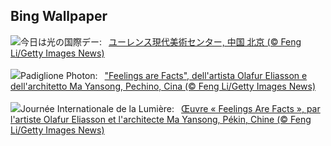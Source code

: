 ## Bing Wallpaper
![](https://www.bing.com/th?id=OHR.DayOfLight_JA-JP1257596439_UHD.jpg&w=1000)今日は光の国際デー:&nbsp;&ensp;[ユーレンス現代美術センター, 中国 北京 (© Feng Li/Getty Images News)](https://www.bing.com/th?id=OHR.DayOfLight_JA-JP1257596439_UHD.jpg)
<br><br/>
![](https://www.bing.com/th?id=OHR.DayOfLight_IT-IT0477712926_UHD.jpg&w=1000)Padiglione Photon:&nbsp;&ensp;["Feelings are Facts", dell'artista Olafur Eliasson e dell'architetto Ma Yansong, Pechino, Cina (© Feng Li/Getty Images News)](https://www.bing.com/th?id=OHR.DayOfLight_IT-IT0477712926_UHD.jpg)
<br><br/>
![](https://www.bing.com/th?id=OHR.DayOfLight_FR-FR2802585315_UHD.jpg&w=1000)Journée Internationale de la Lumière:&nbsp;&ensp;[Œuvre « Feelings Are Facts », par l'artiste Olafur Eliasson et l'architecte Ma Yansong, Pékin, Chine (© Feng Li/Getty Images News)](https://www.bing.com/th?id=OHR.DayOfLight_FR-FR2802585315_UHD.jpg)
<br><br/>

